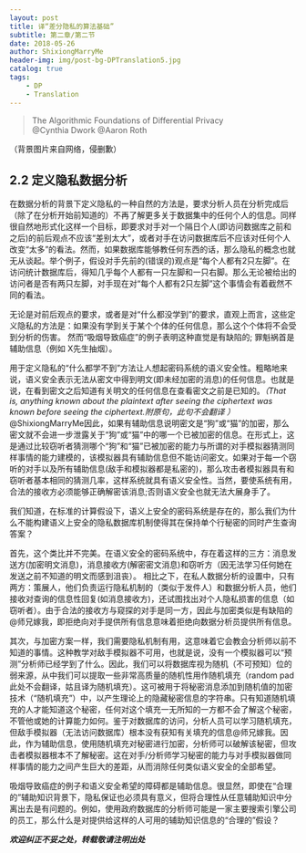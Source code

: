 ```yaml
--- 
layout: post 
title: 译“差分隐私的算法基础”
subtitle: 第二章/第二节
date: 2018-05-26
author: ShixiongMarryMe 
header-img: img/post-bg-DPTranslation5.jpg 
catalog: true
tags:
    - DP 
    - Translation
--- 
```

>The Algorithmic Foundations of Differential Privacy  
>@Cynthia Dwork
>@Aaron Roth

（背景图片来自网络，侵删歉）

## 2.2 定义隐私数据分析

在数据分析的背景下定义隐私的一种自然的方法是，要求分析人员在分析完成后（除了在分析开始前知道的）不再了解更多关于数据集中的任何个人的信息。同样很自然地形式化这样一个目标，即要求对手对一个隔日个人(即访问数据库之前和之后)的前后观点不应该“差别太大”，或者对手在访问数据库后不应该对任何个人改变“太多”的看法。然而，如果数据库能够教任何东西的话，那么隐私的概念也就无从谈起。举个例子，假设对手先前的(错误的)观点是“每个人都有2只左脚”。在访问统计数据库后，得知几乎每个人都有一只左脚和一只右脚。那么无论被给出的访问者是否有两只左脚，对手现在对“每个人都有2只左脚”这个事情会有着截然不同的看法。

无论是对前后观点的要求，或者是对“什么都没学到”的要求，直观上而言，这些定义隐私的方法是：如果没有学到关于某个个体的任何信息，那么这个个体将不会受到分析的伤害。 然而“吸烟导致癌症”的例子表明这种直觉是有缺陷的; 罪魁祸首是辅助信息（例如 X先生抽烟）。

用于定义隐私的“什么都学不到”方法让人想起密码系统的语义安全性。粗略地来说，语义安全表示无法从密文中得到明文(即未经加密的消息)的任何信息。也就是说，在看到密文之后知道有关明文的任何信息在查看密文之前是已知的。_（That is, anything known about the plaintext after seeing the ciphertext was known before seeing the ciphertext.附原句，此句不会翻译 ）_@ShixiongMarryMe因此，如果有辅助信息说明密文是“狗”或“猫”的加密，那么密文就不会进一步泄露关于“狗”或“猫”中的哪一个已被加密的信息。在形式上，这是通过比较窃听者猜测哪个“狗”和“猫”已被加密的能力与所谓的对手模拟器猜测同样事情的能力建模的，该模拟器具有辅助信息但不能访问密文。如果对于每一个窃听的对手以及所有辅助信息(敌手和模拟器都是私密的)，那么攻击者模拟器具有和窃听者基本相同的猜测几率，这样系统就具有语义安全性。当然，要使系统有用，合法的接收方必须能够正确解密该消息;否则语义安全也就无法大展身手了。

我们知道，在标准的计算假设下，语义上安全的密码系统是存在的，那么我们为什么不能构建语义上安全的隐私数据库机制使得其在保持单个行秘密的同时产生查询答案？

首先，这个类比并不完美。在语义安全的密码系统中，存在着这样的三方：消息发送方(加密明文消息)，消息接收方(解密密文消息)和窃听方（因无法学习任何她在发送之前不知道的明文而感到沮丧）。 相比之下，在私人数据分析的设置中，只有两方：策展人，他们负责运行隐私机制的（类似于发件人）和数据分析人员，他们接收对查询的信息性回复(如消息接收方)，还试图找出对个人隐私损害的信息（如窃听者）。由于合法的接收方与窥探的对手是同一方，因此与加密类似是有缺陷的@师兄嫁我，即拒绝向对手提供所有信息意味着拒绝向数据分析员提供所有信息。

其次，与加密方案一样，我们需要隐私机制有用，这意味着它会教会分析师以前不知道的事情。这种教学对敌手模拟器不可用，也就是说，没有一个模拟器可以“预测”分析师已经学到了什么。因此，我们可以将数据库视为随机（不可预知）位的弱来源，从中我们可以提取一些非常高质量的随机性用作随机填充（random pad此处不会翻译，姑且译为随机填充）。这可被用于将秘密消息添加到随机值的加密技术（“随机填充”）中，以产生理论上的隐藏秘密信息的字符串。只有知道随机填充的人才能知道这个秘密，任何对这个填充一无所知的一方都不会了解这个秘密，不管他或她的计算能力如何。鉴于对数据库的访问，分析人员可以学习随机填充，但敌手模拟器（无法访问数据库）根本没有获知有关填充的信息@师兄嫁我。因此，作为辅助信息，使用随机填充对秘密进行加密，分析师可以破解该秘密，但攻击者模拟器根本不了解秘密。这在对手/分析师学习秘密的能力与对手模拟器做同样事情的能力之间产生巨大的差距，从而消除任何类似语义安全的全部希望。

吸烟导致癌症的例子和语义安全希望的障碍都是辅助信息。很显然，即使在“合理的”辅助知识背景下，隐私保证也必须具有意义，但将合理性从任意辅助知识中分离出去是有问题的。例如，使用政府数据库的分析师可能是一家主要搜索引擎公司的员工，那么什么是对提供给这样的人可用的辅助知识信息的“合理的”假设？

__*欢迎纠正不妥之处，转载敬请注明出处*__
